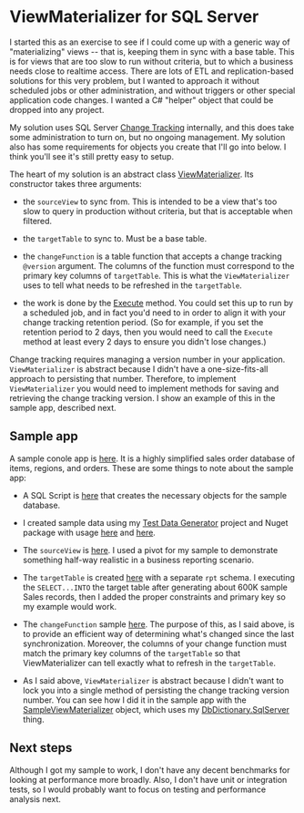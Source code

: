 # ViewMaterializer for SQL Server

I started this as an exercise to see if I could come up with a generic way of "materializing" views -- that is, keeping them in sync with a base table. This is for views that are too slow to run without criteria, but to which a business needs close to realtime access. There are lots of ETL and replication-based solutions for this very problem, but I wanted to approach it without scheduled jobs or other administration, and without triggers or other special application code changes. I wanted a C# "helper" object that could be dropped into any project.

My solution uses SQL Server [Change Tracking](https://docs.microsoft.com/en-us/sql/relational-databases/track-changes/about-change-tracking-sql-server?view=sql-server-2017) internally, and this does take some administration to turn on, but no ongoing management. My solution also has some requirements for objects you create that I'll go into below. I think you'll see it's still pretty easy to setup.

The heart of my solution is an abstract class [ViewMaterializer](https://github.com/adamosoftware/ViewMaterializer/blob/master/ViewMaterializer/ViewMaterializer.cs). Its constructor takes three arguments:

- the `sourceView` to sync from. This is intended to be a view that's too slow to query in production without criteria, but that is acceptable when filtered.

- the `targetTable` to sync to. Must be a base table.

- the `changeFunction` is a table function that accepts a change tracking `@version` argument. The columns of the function must correspond to the primary key columns of `targetTable`. This is what the `ViewMaterializer` uses to tell what needs to be refreshed in the `targetTable`.

- the work is done by the [Execute](https://github.com/adamosoftware/ViewMaterializer/blob/master/ViewMaterializer/ViewMaterializer.cs#L36) method. You could set this up to run by a scheduled job, and in fact you'd need to in order to align it with your change tracking retention period. (So for example, if you set the retention period to 2 days, then you would need to call the `Execute` method at least every 2 days to ensure you didn't lose changes.)

Change tracking requires managing a version number in your application. `ViewMaterializer` is abstract because I didn't have a one-size-fits-all approach to persisting that number. Therefore, to implement `ViewMaterializer` you would need to implement methods for saving and retrieving the change tracking version. I show an example of this in the sample app, described next.

## Sample app

A sample conole app is [here](https://github.com/adamosoftware/ViewMaterializer/blob/master/SampleApp/Program.cs). It is a highly simplified sales order database of items, regions, and orders. These are some things to note about the sample app:

- A SQL Script is [here](https://github.com/adamosoftware/ViewMaterializer/blob/master/SampleApp/Sql/Script.sql) that creates the necessary objects for the sample database.

- I created sample data using my [Test Data Generator](https://github.com/adamosoftware/TestDataGen) project and Nuget package with usage [here](https://github.com/adamosoftware/ViewMaterializer/blob/master/SampleApp/Program.cs#L30) and [here](https://github.com/adamosoftware/ViewMaterializer/blob/master/SampleApp/Program.cs#L46).

- The `sourceView` is [here](https://github.com/adamosoftware/ViewMaterializer/blob/master/SampleApp/Sql/Script.sql#L46). I used a pivot for my sample to demonstrate something half-way realistic in a business reporting scenario.

- The `targetTable` is created [here](https://github.com/adamosoftware/ViewMaterializer/blob/master/SampleApp/Sql/Script.sql#L75) with a separate `rpt` schema. I executing the `SELECT...INTO` the target table after generating about 600K sample Sales records, then I added the proper constraints and primary key so my example would work.

- The `changeFunction` sample [here](https://github.com/adamosoftware/ViewMaterializer/blob/master/SampleApp/Sql/Script.sql#L85). The purpose of this, as I said above, is to provide an efficient way of determining what's changed since the last synchronization. Moreover, the columns of your change function must match the primary key columns of the `targetTable` so that ViewMaterializer can tell exactly what to refresh in the `targetTable`.

- As I said above, `ViewMaterializer` is abstract because I didn't want to lock you into a single method of persisting the change tracking version number. You can see how I did it in the sample app with the [SampleViewMaterializer](https://github.com/adamosoftware/ViewMaterializer/blob/master/SampleApp/SampleViewMaterializer.cs) object, which uses my [DbDictionary.SqlServer](https://github.com/adamosoftware/SessionData) thing.

## Next steps

Although I got my sample to work, I don't have any decent benchmarks for looking at performance more broadly. Also, I don't have unit or integration tests, so I would probably want to focus on testing and performance analysis next.
